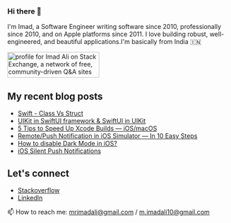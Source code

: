 ### Hi there 👋

I'm Imad, a Software Engineer writing software since 2010, professionally since 2010, and on Apple platforms since 2011. I love building robust, well-engineered, and beautiful applications.I'm basically from India 🇮🇳



<a href="https://stackexchange.com/users/1012877"><img src="https://stackexchange.com/users/flair/1012877.png" width="208" height="58" alt="profile for Imad Ali on Stack Exchange, a network of free, community-driven Q&amp;A sites" title="profile for Imad Ali on Stack Exchange, a network of free, community-driven Q&amp;A sites"></a>

## My recent blog posts

- [Swift - Class Vs Struct](https://imad-ali.medium.com/swift-classes-vs-struct-3687bc4df969)
- [UIKit in SwiftUI framework & SwiftUI in UIKit](https://imad-ali.medium.com/uikit-in-swiftui-framework-swiftui-in-uikit-cc8ab8f2f1f4)
- [5 Tips to Speed Up Xcode Builds — iOS/macOS](https://imad-ali.medium.com/5-tips-to-speed-up-xcode-builds-ios-macos-8aafa5a0838c)
- [Remote/Push Notification in iOS Simulator — In 10 Easy Steps](https://imad-ali.medium.com/remote-notification-in-ios-simulator-xcode-11-4-or-later-ios-13-4-or-later-8e5a77881ef0)
- [How to disable Dark Mode in iOS?](https://imad-ali.medium.com/how-to-disable-dark-mode-in-ios-5f959955a037)
- [iOS Silent Push Notifications](https://imad-ali.medium.com/ios-silent-push-notifications-84009d57794c)

## Let's connect

- [Stackoverflow](https://stackoverflow.com/users/1025063/imad-ali)
- [LinkedIn](https://www.linkedin.com/in/imad-ali/)


📫 How to reach me: mrimadali@gmail.com / m.imadali10@gmail.com
